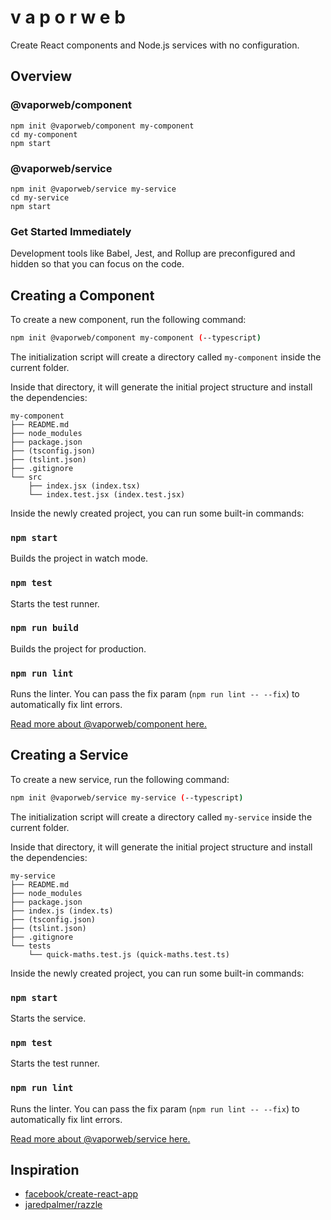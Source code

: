 # v a p o r w e b

Create React components and Node.js services with no configuration.

## Overview

### @vaporweb/component
```
npm init @vaporweb/component my-component
cd my-component
npm start
```

### @vaporweb/service
```
npm init @vaporweb/service my-service
cd my-service
npm start
```

### Get Started Immediately

Development tools like Babel, Jest, and Rollup are preconfigured and hidden so that you can focus on the code.

## Creating a Component

To create a new component, run the following command:
```sh
npm init @vaporweb/component my-component (--typescript)
```

The initialization script will create a directory called `my-component` inside the current folder.

Inside that directory, it will generate the initial project structure and install the dependencies:

```
my-component
├── README.md
├── node_modules
├── package.json
├── (tsconfig.json)
├── (tslint.json)
├── .gitignore
└── src
    ├── index.jsx (index.tsx)
    └── index.test.jsx (index.test.jsx)
```

Inside the newly created project, you can run some built-in commands:

### `npm start`

Builds the project in watch mode.

### `npm test`

Starts the test runner.

### `npm run build`

Builds the project for production. 

### `npm run lint`

Runs the linter. You can pass the fix param (`npm run lint -- --fix`) to automatically fix lint errors.

[Read more about @vaporweb/component here.](/packages/component/README.md)

## Creating a Service

To create a new service, run the following command:
```sh
npm init @vaporweb/service my-service (--typescript)
```

The initialization script will create a directory called `my-service` inside the current folder.

Inside that directory, it will generate the initial project structure and install the dependencies:

```
my-service
├── README.md
├── node_modules
├── package.json
├── index.js (index.ts)
├── (tsconfig.json)
├── (tslint.json)
├── .gitignore
└── tests
    └── quick-maths.test.js (quick-maths.test.ts)
```

Inside the newly created project, you can run some built-in commands:

### `npm start`

Starts the service.

### `npm test`

Starts the test runner.

### `npm run lint`

Runs the linter. You can pass the fix param (`npm run lint -- --fix`) to automatically fix lint errors.

[Read more about @vaporweb/service here.](/packages/service/README.md)

## Inspiration

* [facebook/create-react-app](https://github.com/facebook/create-react-app/)
* [jaredpalmer/razzle](https://github.com/jaredpalmer/razzle)
